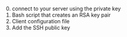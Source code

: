 0. connect to your server using the private key
1. Bash script that creates an RSA key pair
2. Client configuration file
3. Add the SSH public key
